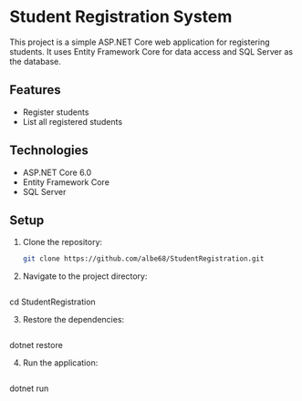 # Student Registration System

This project is a simple ASP.NET Core web application for registering students. It uses Entity Framework Core for data access and SQL Server as the database.

## Features

- Register students
- List all registered students

## Technologies

- ASP.NET Core 6.0
- Entity Framework Core
- SQL Server

## Setup

1. Clone the repository:
   ```bash
   git clone https://github.com/albe68/StudentRegistration.git

2. Navigate to the project directory:
   ```bash

cd StudentRegistration

3. Restore the dependencies:
   ```bash

dotnet restore

4. Run the application:
   ```bash

dotnet run
